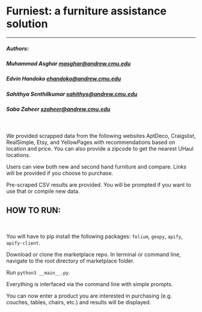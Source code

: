 # Furniest: a furniture assistance solution
-----------------------------------------------

##### Authors:
##### Muhammad Asghar masghar@andrew.cmu.edu 
##### Edvin Handoko ehandoko@andrew.cmu.edu 
##### Sahithya Senthilkumar sahithys@andrew.cmu.edu 
##### Saba Zaheer szaheer@andrew.cmu.edu
<br/>

We provided scrapped data from the following websites AptDeco, Craigslist, RealSimple, Etsy, and YellowPages with recommendations based on location and price. You can also provide a zipcode to get the nearest UHaul locations.
<br/>

Users can view both new and second hand furniture and compare. Links will be provided if you choose to purchase. 
<br/>

Pre-scraped CSV results are provided. You will be prompted if you want to use that or compile new data. 
<br/>

## HOW TO RUN: 
<br/>

You will have to pip install the following packages: `folium`, `geopy`, `apify`, `apify-client`.

Download or clone the marketplace repo. In terminal or command line, navigate to the root directory of marketplace folder.
<br/>

Run `python3 __main__.py`.
<br/>

Everything is interfaced via the command line with simple prompts.
<br/>

You can now enter a product you are interested in purchasing (e.g. couches, tables, chairs, etc.) and results will be displayed. 

